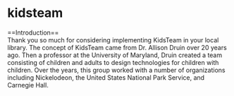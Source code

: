 # kidsteam
==Introduction==  
Thank you so much for considering implementing KidsTeam in your local library. The concept of KidsTeam came from Dr. Allison Druin over 20 years ago. Then a professor at the University of Maryland, Druin created a team consisting of children and adults to design technologies for children with children. Over the years, this group worked with a number of organizations including Nickelodeon, the United States National Park Service, and Carnegie Hall.

